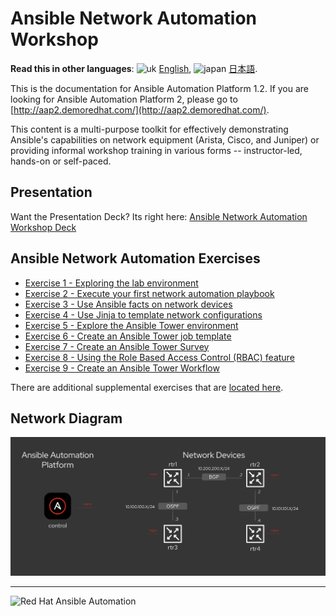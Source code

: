# Ansible Network Automation Workshop

**Read this in other languages**: ![uk](../../images/uk.png) [English](README.md),  ![japan](../../images/japan.png) [日本語](README.ja.md).

This is the documentation for Ansible Automation Platform 1.2.  If you are looking for Ansible Automation Platform 2, please go to [http://aap2.demoredhat.com/](http://aap2.demoredhat.com/).

This content is a multi-purpose toolkit for effectively demonstrating Ansible's capabilities on network equipment (Arista, Cisco, and Juniper) or providing informal workshop training in various forms -- instructor-led, hands-on or self-paced.

## Presentation

Want the Presentation Deck?  Its right here:
[Ansible Network Automation Workshop Deck](https://ansible.github.io/workshops/decks/ansible_network.pdf)

## Ansible Network Automation Exercises

* [Exercise 1 - Exploring the lab environment](./1-explore/)
* [Exercise 2 - Execute your first network automation playbook](./2-first-playbook/)
* [Exercise 3 - Use Ansible facts on network devices](./3-facts/)
* [Exercise 4 - Use Jinja to template network configurations](./4-jinja/)
* [Exercise 5 - Explore the Ansible Tower environment](./5-explore-tower/)
* [Exercise 6 - Create an Ansible Tower job template](./6-tower-job-template/)
* [Exercise 7 - Create an Ansible Tower Survey](./7-tower-survey/)
* [Exercise 8 - Using the Role Based Access Control (RBAC) feature](./8-tower-rbac/)
* [Exercise 9 - Create an Ansible Tower Workflow](./9-tower-workflow)

There are additional supplemental exercises that are [located here](supplemental/).

## Network Diagram

![Red Hat Ansible Automation](../../images/ansible_network_diagram.png)

---
![Red Hat Ansible Automation](../../images/rh-ansible-automation-platform.png)
